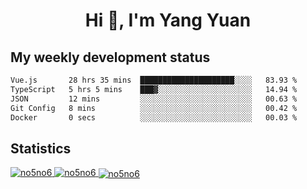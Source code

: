 <h1 align="center">Hi 👋, I'm Yang Yuan</h1>


## My weekly development status
<!--START_SECTION:waka-->

```txt
Vue.js       28 hrs 35 mins  █████████████████████░░░░   83.93 %
TypeScript   5 hrs 5 mins    ███▓░░░░░░░░░░░░░░░░░░░░░   14.94 %
JSON         12 mins         ░░░░░░░░░░░░░░░░░░░░░░░░░   00.63 %
Git Config   8 mins          ░░░░░░░░░░░░░░░░░░░░░░░░░   00.42 %
Docker       0 secs          ░░░░░░░░░░░░░░░░░░░░░░░░░   00.03 %
```

<!--END_SECTION:waka-->

## Statistics
<a href="https://github.com/anuraghazra/github-readme-stats">
  <img src="https://github-readme-stats.vercel.app/api/top-langs/?username=no5no6&theme=dracula" alt="no5no6">
</a>
<a href="https://github.com/anuraghazra/github-readme-stats">
  <img src="https://github-readme-stats.vercel.app/api?username=no5no6&show_icons=true&theme=dracula&line_height=40" alt="no5no6">
</a>
<a href="https://github.com/anuraghazra/github-readme-stats">
  <img align="center" src="https://github-readme-streak-stats.herokuapp.com/?user=no5no6&theme=dracula" alt="no5no6" />
</a>